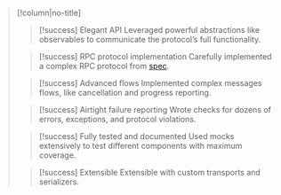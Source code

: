 > [!column|no-title]
> > [!success] Elegant API
> > Leveraged powerful abstractions like observables to communicate the protocol’s full functionality.
> 
> > [!success] RPC protocol implementation
> >Carefully implemented a complex RPC protocol from [spec](https://wamp-proto.org/wamp_latest_ietf.html).
> 
> > [!success] Advanced flows
> > Implemented complex messages flows, like cancellation and progress reporting.
> 
> > [!success] Airtight failure reporting
> > Wrote checks for dozens of errors, exceptions, and protocol violations.
>
> > [!success] Fully tested and documented
> > Used mocks extensively to test different components with maximum coverage.
> 
> > [!success] Extensible
> > Extensible with custom transports and serializers.